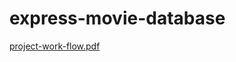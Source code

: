 # express-movie-database

[project-work-flow.pdf](https://github.com/saeed0786/express-movie-database/files/7687989/project-work-flow.pdf)
